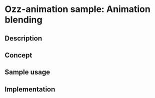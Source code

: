 # Ozz-animation sample: Animation blending

## Description

## Concept

## Sample usage

## Implementation
